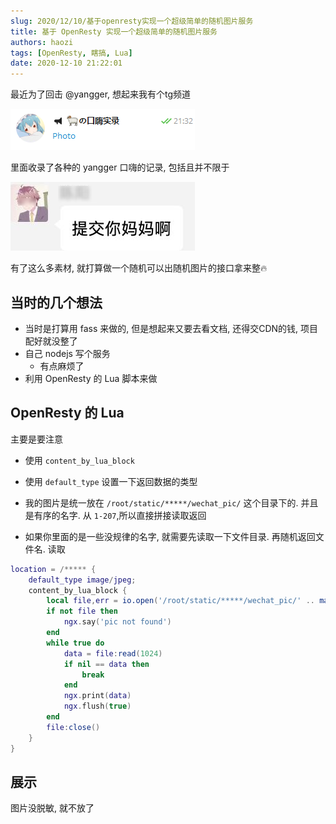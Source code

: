 ```yaml
---
slug: 2020/12/10/基于openresty实现一个超级简单的随机图片服务
title: 基于 OpenResty 实现一个超级简单的随机图片服务
authors: haozi
tags: [OpenResty, 瞎搞, Lua]
date: 2020-12-10 21:22:01
---
```




最近为了回击 @yangger, 想起来我有个tg频道

![tg频道}](./基于openresty实现一个超级简单的随机图片服务/tg_name.png)



里面收录了各种的 yangger 口嗨的记录, 包括且并不限于

![口嗨}](./基于openresty实现一个超级简单的随机图片服务/kouhai.png)



有了这么多素材, 就打算做一个随机可以出随机图片的接口拿来整🔥

<!--truncate-->

## 当时的几个想法

* 当时是打算用 fass 来做的, 但是想起来又要去看文档, 还得交CDN的钱, 项目配好就没整了
* 自己 nodejs 写个服务
  * 有点麻烦了
* 利用 OpenResty 的 Lua 脚本来做



## OpenResty 的 Lua

主要是要注意

* 使用  `content_by_lua_block `

* 使用 `default_type` 设置一下返回数据的类型

* 我的图片是统一放在 `/root/static/*****/wechat_pic/` 这个目录下的.  并且是有序的名字. 从 `1-207`,所以直接拼接读取返回

* 如果你里面的是一些没规律的名字, 就需要先读取一下文件目录.  再随机返回文件名. 读取

  

```lua
location = /***** {
    default_type image/jpeg;
    content_by_lua_block {
        local file,err = io.open('/root/static/*****/wechat_pic/' .. math.random(207) .. '.jpg', 'r')
        if not file then
            ngx.say('pic not found')
        end
        while true do
            data = file:read(1024)
            if nil == data then
                break
            end
            ngx.print(data)
            ngx.flush(true)
        end
        file:close()
    }
}
```



## 展示

图片没脱敏, 就不放了





